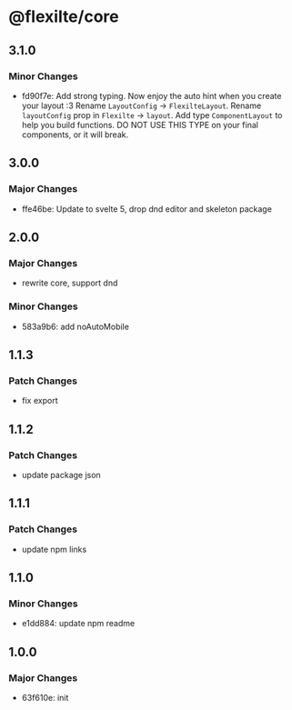 # @flexilte/core

## 3.1.0

### Minor Changes

- fd90f7e: Add strong typing. Now enjoy the auto hint when you create your layout :3
  Rename `LayoutConfig` -> `FlexilteLayout`.
  Rename `layoutConfig` prop in `Flexilte` -> `layout`.
  Add type `ComponentLayout` to help you build functions.
  DO NOT USE THIS TYPE on your final components, or it will break.

## 3.0.0

### Major Changes

- ffe46be: Update to svelte 5, drop dnd editor and skeleton package

## 2.0.0

### Major Changes

- rewrite core, support dnd

### Minor Changes

- 583a9b6: add noAutoMobile

## 1.1.3

### Patch Changes

- fix export

## 1.1.2

### Patch Changes

- update package json

## 1.1.1

### Patch Changes

- update npm links

## 1.1.0

### Minor Changes

- e1dd884: update npm readme

## 1.0.0

### Major Changes

- 63f610e: init
